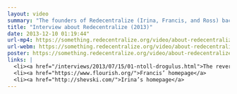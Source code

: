 ```yaml
---
layout: video
summary: "The founders of Redecentralize (Irina, Francis, and Ross) back in 2013, being interviewed by Nicholas ollervey."
title: "Interview about Redecentralize (2013)"
date: 2013-12-10 01:19:44"
url-mp4: https://something.redecentralize.org/video/about-redecentralizeorg.mp4
url-webm: https://something.redecentralize.org/video/about-redecentralizeorg.webm
poster: https://something.redecentralize.org/video/about-redecentralizeorg.jpg
links: |
  <li><a href="/interviews/2013/07/15/01-ntoll-drogulus.html">The reverse interview, <em>with</em> Nicholas, <em>by</em> Redecentralize.</a></li>
  <li><a href="https://www.flourish.org/">Francis’ homepage</a>
  <li><a href="http://shevski.com/">Irina’s homepage</a>
---
```

